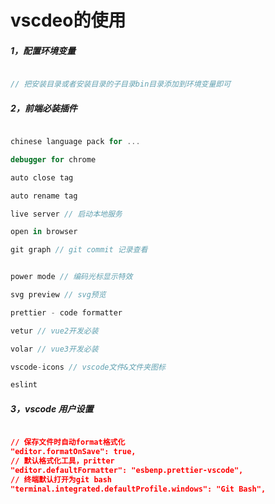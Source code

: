 # vscdeo的使用

##### 1，配置环境变量

```javascript

// 把安装目录或者安装目录的子目录bin目录添加到环境变量即可
```

##### 2，前端必装插件

```javascript

chinese language pack for ...

debugger for chrome

auto close tag

auto rename tag

live server // 启动本地服务

open in browser

git graph // git commit 记录查看


power mode // 编码光标显示特效

svg preview // svg预览

prettier - code formatter

vetur // vue2开发必装

volar // vue3开发必装

vscode-icons // vscode文件&文件夹图标

eslint


```

##### 3，vscode 用户设置

```json

// 保存文件时自动format格式化
"editor.formatOnSave": true,
// 默认格式化工具，pritter
"editor.defaultFormatter": "esbenp.prettier-vscode",
// 终端默认打开为git bash
"terminal.integrated.defaultProfile.windows": "Git Bash",

```
